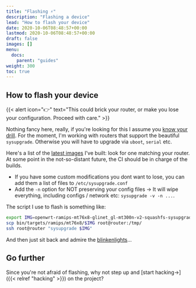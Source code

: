 ```yaml
---
title: "Flashing ⚡"
description: "Flashing a device"
lead: "How to flash your device"
date: 2020-10-06T08:48:57+00:00
lastmod: 2020-10-06T08:48:57+00:00
draft: false
images: []
menu:
  docs:
    parent: "guides"
weight: 300
toc: true
---
```


## How to flash your device

{{< alert icon="👉" text="This could brick your router, or make you lose your configuration. Proceed with care." >}}

Nothing fancy here, really, if you're looking for this I assume you [know your drill](https://openwrt.org/docs/guide-user/installation/sysupgrade.cli). For the moment, I'm working with routers that support the beautiful `sysupgrade`. Otherwise you will have to upgrade via `uboot`, `serial` etc.

Here's a list of the [latest images](https://sindominio.net/kali/openwrt/images/) I've built: look for one
matching your router. At some point in the not-so-distant future, the CI should be in charge of the builds.

- If you have some custom modifications you dont want to lose, you can add them
  a list of files to `/etc/sysupgrade.conf`
- Add the `-n` option for NOT preserving your config files -> It will wipe
  everything, including configs / network etc: `sysupgrade -v -n ...`.

The script I use to flash is something like:

```bash
export IMG=openwrt-ramips-mt76x8-glinet_gl-mt300n-v2-squashfs-sysupgrade.bin
scp bin/targets/ramips/mt76x8/$IMG root@router:/tmp/
ssh root@router "sysupgrade $IMG"
```

And then just sit back and admire the [blinkenlights](https://en.wikipedia.org/wiki/Blinkenlights)...


## Go further

Since you're not afraid of flashing, why not step up and [start hacking→]({{< relref "hacking" >}}) on the project?

